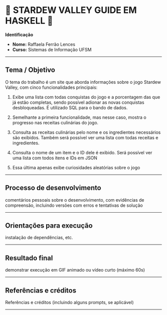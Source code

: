 # 🐔 STARDEW VALLEY GUIDE EM HASKELL 🐔

**Identificação**

* **Nome:** Raffaela Ferrão Lences
* **Curso:** Sistemas de Informação UFSM

---

## Tema / Objetivo

 O tema do trabalho é um site que aborda informações sobre o jogo Stardew Valley, com cinco funcionalidades principais:
 1) Exibe uma lista com todas conquistas do jogo e a porcentagem das que já estão completas, sendo possível adionar as novas conquistas desbloqueadas. É utilizado SQL para o bando de dados.

 2) Semelhante a primeira funcionalidade, mas nesse caso, mostra o progresso nas receitas culinárias do jogo.
    
 3) Consulta as receitas culinárias pelo nome e os ingredientes necessários são exibidos. Também será possível ver uma lista com todas receitas e ingredientes.
  
 4) Consulta o nome de um item e o ID dele é exibido. Será possível ver uma lista com todos itens e IDs em JSON
 
 5) Essa última apenas exibe curiosidades aleatórias sobre o jogo

---

## Processo de desenvolvimento

 comentários pessoais sobre o desenvolvimento, com evidências de compreensão, incluindo versões com erros e tentativas de solução

---

## Orientações para execução

instalação de dependências, etc.



---

## Resultado final

demonstrar execução em GIF animado ou vídeo curto (máximo 60s)

---

## Referências e créditos

Referências e créditos (incluindo alguns prompts, se aplicável)




---

